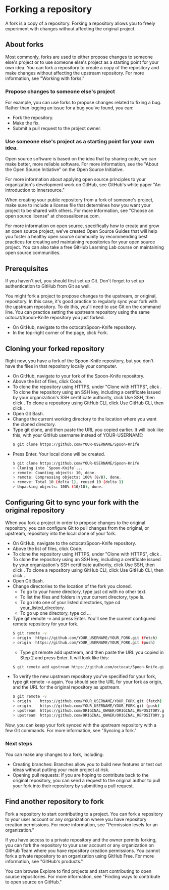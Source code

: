 # Forking a repository
A fork is a copy of a repository. Forking a repository allows you to freely experiment with changes without affecting the original project.

## About forks
Most commonly, forks are used to either propose changes to someone else's project or to use someone else's project as a starting point for your own idea. You can fork a repository to create a copy of the repository and make changes without affecting the upstream repository. For more information, see "Working with forks."

### Propose changes to someone else's project
For example, you can use forks to propose changes related to fixing a bug. Rather than logging an issue for a bug you've found, you can:

- Fork the repository.
- Make the fix.
- Submit a pull request to the project owner.

### Use someone else's project as a starting point for your own idea.
Open source software is based on the idea that by sharing code, we can make better, more reliable software. For more information, see the "About the Open Source Initiative" on the Open Source Initiative.

For more information about applying open source principles to your organization's development work on GitHub, see GitHub's white paper "An introduction to innersource."

When creating your public repository from a fork of someone's project, make sure to include a license file that determines how you want your project to be shared with others. For more information, see "Choose an open source license" at choosealicense.com.

For more information on open source, specifically how to create and grow an open source project, we've created Open Source Guides that will help you foster a healthy open source community by recommending best practices for creating and maintaining repositories for your open source project. You can also take a free GitHub Learning Lab course on maintaining open source communities.

## Prerequisites
If you haven't yet, you should first set up Git. Don't forget to set up authentication to GitHub from Git as well.

You might fork a project to propose changes to the upstream, or original, repository. In this case, it's good practice to regularly sync your fork with the upstream repository. To do this, you'll need to use Git on the command line. You can practice setting the upstream repository using the same octocat/Spoon-Knife repository you just forked.

- On GitHub, navigate to the octocat/Spoon-Knife repository.
- In the top-right corner of the page, click Fork.

## Cloning your forked repository
Right now, you have a fork of the Spoon-Knife repository, but you don't have the files in that repository locally your computer.

- On GitHub, navigate to your fork of the Spoon-Knife repository.
- Above the list of files, click  Code.
- To clone the repository using HTTPS, under "Clone with HTTPS", click . To clone the repository using an SSH key, including a certificate issued by your organization's SSH certificate authority, click Use SSH, then click . To clone a repository using GitHub CLI, click Use GitHub CLI, then click .
- Open Git Bash.
- Change the current working directory to the location where you want the cloned directory.
- Type git clone, and then paste the URL you copied earlier. It will look like this, with your GitHub username instead of YOUR-USERNAME:
    ```bash
    $ git clone https://github.com/YOUR-USERNAME/Spoon-Knife
    ```
- Press Enter. Your local clone will be created.
    ```bash
    $ git clone https://github.com/YOUR-USERNAME/Spoon-Knife
    > Cloning into `Spoon-Knife`...
    > remote: Counting objects: 10, done.
    > remote: Compressing objects: 100% (8/8), done.
    > remove: Total 10 (delta 1), reused 10 (delta 1)
    > Unpacking objects: 100% (10/10), done.
    ```

## Configuring Git to sync your fork with the original repository
When you fork a project in order to propose changes to the original repository, you can configure Git to pull changes from the original, or upstream, repository into the local clone of your fork.

- On GitHub, navigate to the octocat/Spoon-Knife repository.
- Above the list of files, click  Code.
- To clone the repository using HTTPS, under "Clone with HTTPS", click . To clone the repository using an SSH key, including a certificate issued by your organization's SSH certificate authority, click Use SSH, then click . To clone a repository using GitHub CLI, click Use GitHub CLI, then click .
- Open Git Bash.
- Change directories to the location of the fork you cloned.
  - To go to your home directory, type just cd with no other text.
  - To list the files and folders in your current directory, type ls.
  - To go into one of your listed directories, type cd your_listed_directory.
  - To go up one directory, type cd ...
- Type git remote -v and press Enter. You'll see the current configured remote repository for your fork.
    ```bash
    $ git remote -v
    > origin  https://github.com/YOUR_USERNAME/YOUR_FORK.git (fetch)
    > origin  https://github.com/YOUR_USERNAME/YOUR_FORK.git (push)
    ```
  - Type git remote add upstream, and then paste the URL you copied in Step 2 and press Enter. It will look like this:
  ```bash
  $ git remote add upstream https://github.com/octocat/Spoon-Knife.git
  ```
- To verify the new upstream repository you've specified for your fork, type git remote -v again. You should see the URL for your fork as origin, and the URL for the original repository as upstream.
    ```bash
    $ git remote -v
    > origin    https://github.com/YOUR_USERNAME/YOUR_FORK.git (fetch)
    > origin    https://github.com/YOUR_USERNAME/YOUR_FORK.git (push)
    > upstream  https://github.com/ORIGINAL_OWNER/ORIGINAL_REPOSITORY.git (fetch)
    > upstream  https://github.com/ORIGINAL_OWNER/ORIGINAL_REPOSITORY.git (push)
    ```
Now, you can keep your fork synced with the upstream repository with a few Git commands. For more information, see "Syncing a fork."

### Next steps
You can make any changes to a fork, including:

- Creating branches: Branches allow you to build new features or test out ideas without putting your main project at risk.
- Opening pull requests: If you are hoping to contribute back to the original repository, you can send a request to the original author to pull your fork into their repository by submitting a pull request.

## Find another repository to fork
Fork a repository to start contributing to a project. You can fork a repository to your user account or any organization where you have repository creation permissions. For more information, see "Permission levels for an organization."

If you have access to a private repository and the owner permits forking, you can fork the repository to your user account or any organization on GitHub Team where you have repository creation permissions. You cannot fork a private repository to an organization using GitHub Free. For more information, see "GitHub's products."

You can browse Explore to find projects and start contributing to open source repositories. For more information, see "Finding ways to contribute to open source on GitHub."
